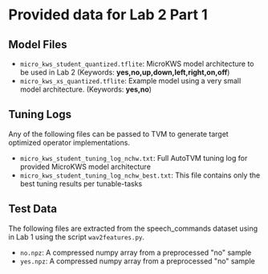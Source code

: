 # Provided data for Lab 2 Part 1

## Model Files

- `micro_kws_student_quantized.tflite`: MicroKWS model architecture to be used in Lab 2 (Keywords: **yes,no,up,down,left,right,on,off**)
- `micro_kws_xs_quantized.tflite`: Example model using a very small model architecture. (Keywords: **yes,no**)

## Tuning Logs

Any of the following files can be passed to TVM to generate target optimized operator implementations.

- `micro_kws_student_tuning_log_nchw.txt`: Full AutoTVM tuning log for provided MicroKWS model architecture
- `micro_kws_student_tuning_log_nchw_best.txt`: This file contains only the best tuning results per tunable-tasks

## Test Data

The following files are extracted from the speech_commands dataset using in Lab 1 using the script `wav2features.py`.

- `no.npz`: A compressed numpy array from a preprocessed "no" sample
- `yes.npz`: A compressed numpy array from a preprocessed "no" sample